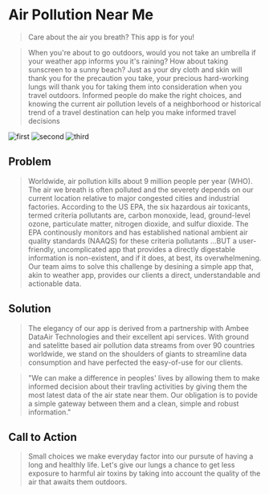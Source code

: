 

# Air Pollution Near Me
  > Care about the air you breath? This app is for you!

  > When you're about to go outdoors, would you not take an umbrella if your weather app informs you it's raining? How about taking sunscreen to a sunny beach?
Just as your dry cloth and skin will thank you for the precaution you take, your precious hard-working lungs will thank you for taking them into consideration when you travel outdoors. 
Informed people do make the right choices, and knowing the current air pollution levels of a neighborhood or historical trend of a travel destination can help you make informed travel decisions

![first]() ![second]() ![third]()




## Problem ##
  > Worldwide, air pollution kills about 9 million people per year (WHO). The air we breath is often polluted and the severety depends on our current location relative to major congested cities and industrial factories. According to the US EPA, the six hazardous air toxicants, termed criteria pollutants are, carbon monoxide, lead, ground-level ozone, particulate matter, nitrogen dioxide, and sulfur dioxide. The EPA continously monitors and has established national ambient air quality standards (NAAQS) for these criteria pollutants ...BUT a user-friendly, uncomplicated app that provides a directly digestable information is non-existent, and if it does, at best, its overwhelmening. Our team aims to solve this challenge by desining a simple app that, akin to weather app, provides our clients a direct, understandable and actionable data.

## Solution ##
  > The elegancy of our app is derived from a partnership with Ambee DataAir Technologies and their excellent api services. With ground and satelitte based air pollution data streams from over 90 countries worldwide, we stand on the shoulders of giants to streamline data consumption and have perfected the easy-of-use for our clients.
  
  > "We can make a difference in peoples' lives by allowing them to make informed decision about their travling activities by giving them the most latest data of the air state near them. Our obligation is to povide a simple gateway between them and a clean, simple and robust information."



## Call to Action ##
  > Small choices we make everyday factor into our pursute of having a long and healthly life. Let's give our lungs a chance to get less exposure to harmful air toxins by taking into account the quality of the air that awaits them outdoors.

